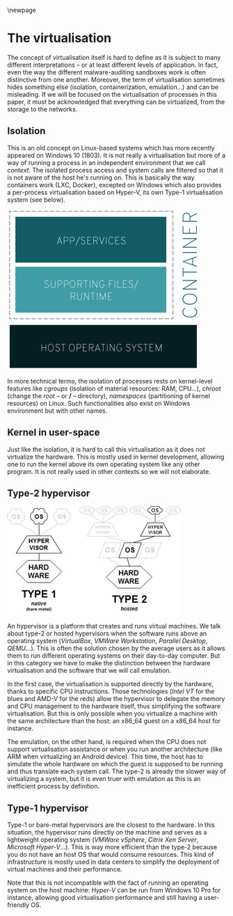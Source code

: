 \newpage

# The virtualisation

The concept of virtualisation itself is hard to define as it is subject to many
different interpretations &ndash; or at least different levels of application.
In fact, even the way the different malware-auditing sandboxes work is often
distinctive from one another. Moreover, the term of virtualisation sometimes
hides something else (isolation, containerization, emulation...) and can be
misleading. If we will be focused on the virtualisation of processes in this
paper, it must be acknowledged that everything can be virtualized, from the
storage to the networks.

## Isolation

This is an old concept on Linux-based systems which has more recently appeared
on Windows 10 (1803). It is not really a virtualisation but more of a way of
running a process in an independent environment that we call *context*. The
isolated process access and system calls are filtered so that it is not aware
of the host he's running on. This is basically the way containers work (LXC,
Docker), excepted on Windows which also provides a per-process virtualisation based
on Hyper-V, its own Type-1 virtualisation system (see below).

![Container architecture by RedHat](img/container.png)

In more technical terms, the isolation of processes rests on kernel-level
features like *cgroups* (isolation of material resources: RAM, CPU...),
*chroot* (change the *root* &ndash; or **/** &ndash; directory), *namespaces*
(partitioning of kernel resources) on Linux. Such functionalities also exist
on Windows environment but with other names.

## Kernel in user-space

Just like the isolation, it is hard to call this virtualisation as it does not
virtualize the hardware. This is mostly used in kernel development, allowing
one to run the kernel above its own operating system like any other program. It
is not really used in other contexts so we will not elaborate.

## Type-2 hypervisor

![The difference between hypervisors](img/hypervisors.png)

An hypervisor is a platform that creates and runs virtual machines. We talk 
about type-2 or hosted hypervisors when the software runs above an operating
system (*VirtualBox*, *VMWare Workstation*, *Parallel Desktop*, *QEMU*...). 
This is often the solution chosen by the average users as it allows them to run
different operating systems on their day-to-day computer. But in this category
we have to make the distinction between the hardware virtualisation and the
software that we will call emulation.

In the first case, the virtualisation is supported directly by the hardware,
thanks to specific CPU instructions. Those technologies (*Intel VT* for the
blues and AMD-V for the reds) allow the hypervisor to delegate the memory and
CPU management to the hardware itself, thus simplifying the software
virtualisation. But this is only possible when you virtualize a machine with
the same architecture than the host: an x86_64 guest on a x86_64 host for 
instance.

The emulation, on the other hand, is required when the CPU does not support
virtualisation assistance or when you run another architecture (like ARM when
virtualizing an Android device). This time, the host has to simulate the whole
hardware on which the guest is supposed to be running and thus translate each
system call. The type-2 is already the slower way of virtualizing a system, but
it is even truer with emulation as this is an inefficient process by definition.

## Type-1 hypervisor

Type-1 or bare-metal hypervisors are the closest to the hardware. In this 
situation, the hypervisor runs directly on the machine and serves as a
lightweight operating system (*VMWare vSphere*, *Citrix Xen Server*, 
*Microsoft Hyper-V*...). This is way more efficient than the type-2
because you do not have an host OS that would consume resources. This kind of 
infrastructure is mostly used in data centers to simplify the deployment of
virtual machines and their performance. 

Note that this is not incompatible with the fact of running an operating system 
on the host machine: *Hyper-V* can be run from Windows 10 Pro for instance,
allowing good virtualisation performance and still having a user-friendly OS.